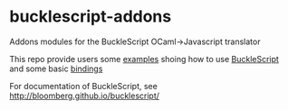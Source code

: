 # bucklescript-addons
Addons modules for the BuckleScript OCaml->Javascript translator


This repo provide users some [examples](./examples) shoing how to use
[BuckleScript](https://github.com/bloomberg/bucklescript) and some
basic [bindings](./bindings)

For documentation of BuckleScript, see
http://bloomberg.github.io/bucklescript/

